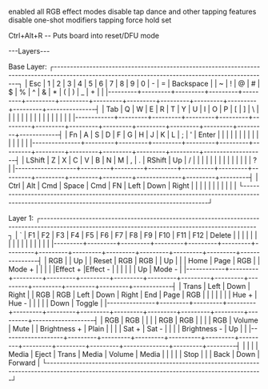 enabled all RGB effect modes
disable tap dance and other tapping features
disable one-shot modifiers
tapping force hold set

Ctrl+Alt+R -- Puts board into reset/DFU mode


---Layers---

Base Layer:
┌-------------------------------------------------------------------------------------------------------------------------------------------------┐
|   Esc   |    1    |    2    |    3    |    4    |    5    |    6    |    7    |    8    |    9    |    0    |    -    |    =    |   Backspace   |
|    ~    |    !    |    @    |    #    |    $    |    %    |    ^    |    &    |    *    |    (    |    )    |    _    |    +    |               |
|---------+---------+---------+---------+---------+---------+---------+---------+---------+---------+---------+---------+---------+---------------┤
|     Tab    |    Q    |    W    |    E    |    R    |    T    |    Y    |    U    |    I    |    O    |    P    |    [    |    ]    |     \      |
|            |         |         |         |         |         |         |         |         |         |         |         |         |            |
|------------+---------+---------+---------+---------+---------+---------+---------+---------+---------+---------+---------+---------+------------┤
|      Fn       |    A    |    S    |    D    |    F    |    G    |    H    |    J    |    K    |    L    |    ;    |    '    |       Enter       |
|               |         |         |         |         |         |         |         |         |         |         |         |                   |
|---------------+---------+---------+---------+---------+---------+---------+---------+---------+---------+---------+---------+-------------------┤
|      LShift       |    Z    |    X    |    C    |     V    |    B    |    N    |    M    |    ,    |    .    |    RShift    |    Up   |    /    |
|                   |         |         |         |          |         |         |         |         |         |              |         |    ?    |
|-------------------+---------+---------+---------+----------+---------+---------+---------+---------+---------+--------------+---------+---------┤
|   Ctrl   |    Alt    |    Cmd    |                            Space                           |   Cmd   |   FN    |  Left   |  Down   |  Right  |
|          |           |           |                                                            |         |         |         |         |         |
└-------------------------------------------------------------------------------------------------------------------------------------------------┘


Layer 1:
┌-------------------------------------------------------------------------------------------------------------------------------------------------┐
|    `    |    F1   |    F2   |    F3   |    F4   |    F5   |    F6   |    F7   |    F8   |    F9   |   F10   |   F11   |   F12   |    Delete     |
|         |         |         |         |         |         |         |         |         |         |         |         |         |               |
|---------+---------+---------+---------+---------+---------+---------+---------+---------+---------+---------+---------+---------+---------------┤
|   RGB      |         |   Up    |         |  Reset  |   RGB   |   RGB   |         |   Up    |         |         |  Home   |  Page   |  RGB       |
|   Mode +   |         |         |         |         |Effect + |Effect - |         |         |         |         |         |   Up    |  Mode -    |
|------------+---------+---------+---------+---------+---------+---------+---------+---------+---------+---------+---------+---------+------------┤
|     Trans     |  Left   |  Down   |  Right  |         |   RGB   |   RGB   |  Left   |  Down   |  Right  |   End   |  Page   |        RGB        |
|               |         |         |         |         |  Hue +  |  Hue -  |         |         |         |         |  Down   |       Toggle      |
|---------------+---------+---------+---------+---------+---------+---------+---------+---------+---------+---------+---------+-------------------┤
|       RGB         |   RGB   |         |         |          |   RGB   |   RGB   |         |         |         |    RGB       |  Volume |   Mute  |
|   Brightness +    |  Plain  |         |         |          |  Sat +  |  Sat -  |         |         |         | Brightness - |    Up   |         |
|-------------------+---------+---------+---------+----------+---------+---------+---------+---------+---------+--------------+---------+---------┤
|          |           |           |                            Media                           |  Eject  |  Trans  |  Media  |  Volume |  Media  |
|          |           |           |                            Stop                            |         |         |  Back   |   Down  | Forward |
└-------------------------------------------------------------------------------------------------------------------------------------------------┘

